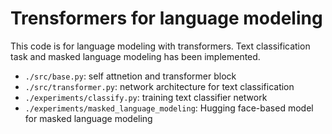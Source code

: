 # Trensformers for language modeling

This code is for language modeling with transformers.
Text classification task and masked language modeling has been implemented.


-  `./src/base.py`: self attnetion and transformer block
-  `./src/transformer.py`: network architecture for text classification
-  `./experiments/classify.py`: training text classifier network 
-  `./experiments/masked_language_modeling`: Hugging face-based model for masked language modeling  

